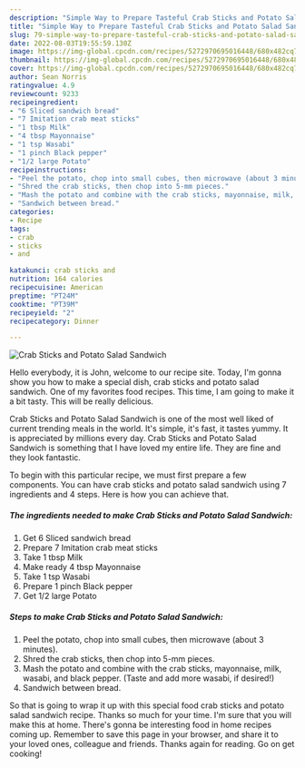 ```yaml
---
description: "Simple Way to Prepare Tasteful Crab Sticks and Potato Salad Sandwich"
title: "Simple Way to Prepare Tasteful Crab Sticks and Potato Salad Sandwich"
slug: 79-simple-way-to-prepare-tasteful-crab-sticks-and-potato-salad-sandwich
date: 2022-08-03T19:55:59.130Z
image: https://img-global.cpcdn.com/recipes/5272970695016448/680x482cq70/crab-sticks-and-potato-salad-sandwich-recipe-main-photo.jpg
thumbnail: https://img-global.cpcdn.com/recipes/5272970695016448/680x482cq70/crab-sticks-and-potato-salad-sandwich-recipe-main-photo.jpg
cover: https://img-global.cpcdn.com/recipes/5272970695016448/680x482cq70/crab-sticks-and-potato-salad-sandwich-recipe-main-photo.jpg
author: Sean Norris
ratingvalue: 4.9
reviewcount: 9233
recipeingredient:
- "6 Sliced sandwich bread"
- "7 Imitation crab meat sticks"
- "1 tbsp Milk"
- "4 tbsp Mayonnaise"
- "1 tsp Wasabi"
- "1 pinch Black pepper"
- "1/2 large Potato"
recipeinstructions:
- "Peel the potato, chop into small cubes, then microwave (about 3 minutes)."
- "Shred the crab sticks, then chop into 5-mm pieces."
- "Mash the potato and combine with the crab sticks, mayonnaise, milk, wasabi, and black pepper. (Taste and add more wasabi, if desired!)"
- "Sandwich between bread."
categories:
- Recipe
tags:
- crab
- sticks
- and

katakunci: crab sticks and 
nutrition: 164 calories
recipecuisine: American
preptime: "PT24M"
cooktime: "PT39M"
recipeyield: "2"
recipecategory: Dinner

---
```



![Crab Sticks and Potato Salad Sandwich](https://img-global.cpcdn.com/recipes/5272970695016448/680x482cq70/crab-sticks-and-potato-salad-sandwich-recipe-main-photo.jpg)

Hello everybody, it is John, welcome to our recipe site. Today, I'm gonna show you how to make a special dish, crab sticks and potato salad sandwich. One of my favorites food recipes. This time, I am going to make it a bit tasty. This will be really delicious.



Crab Sticks and Potato Salad Sandwich is one of the most well liked of current trending meals in the world. It's simple, it's fast, it tastes yummy. It is appreciated by millions every day. Crab Sticks and Potato Salad Sandwich is something that I have loved my entire life. They are fine and they look fantastic.


To begin with this particular recipe, we must first prepare a few components. You can have crab sticks and potato salad sandwich using 7 ingredients and 4 steps. Here is how you can achieve that.

<!--inarticleads1-->

##### The ingredients needed to make Crab Sticks and Potato Salad Sandwich:

1. Get 6 Sliced sandwich bread
1. Prepare 7 Imitation crab meat sticks
1. Take 1 tbsp Milk
1. Make ready 4 tbsp Mayonnaise
1. Take 1 tsp Wasabi
1. Prepare 1 pinch Black pepper
1. Get 1/2 large Potato




<!--inarticleads2-->

##### Steps to make Crab Sticks and Potato Salad Sandwich:

1. Peel the potato, chop into small cubes, then microwave (about 3 minutes).
1. Shred the crab sticks, then chop into 5-mm pieces.
1. Mash the potato and combine with the crab sticks, mayonnaise, milk, wasabi, and black pepper. (Taste and add more wasabi, if desired!)
1. Sandwich between bread.




So that is going to wrap it up with this special food crab sticks and potato salad sandwich recipe. Thanks so much for your time. I'm sure that you will make this at home. There's gonna be interesting food in home recipes coming up. Remember to save this page in your browser, and share it to your loved ones, colleague and friends. Thanks again for reading. Go on get cooking!

